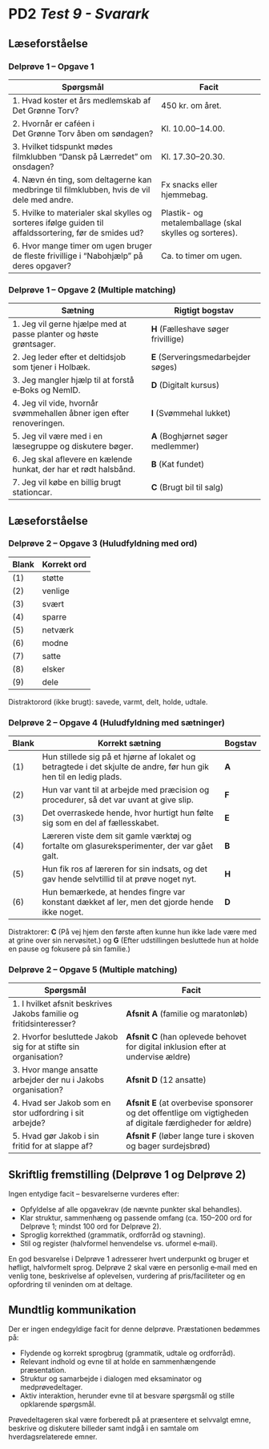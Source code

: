 # PD2 _Test 9 - Svarark_

## Læseforståelse

### Delprøve 1 – Opgave 1

| Spørgsmål | Facit |
|---|---|
| 1. Hvad koster et års medlemskab af Det Grønne Torv? | 450 kr. om året. |
| 2. Hvornår er caféen i Det Grønne Torv åben om søndagen? | Kl. 10.00–14.00. |
| 3. Hvilket tidspunkt mødes filmklubben “Dansk på Lærredet” om onsdagen? | Kl. 17.30–20.30. |
| 4. Nævn én ting, som deltagerne kan medbringe til filmklubben, hvis de vil dele med andre. | Fx snacks eller hjemmebag. |
| 5. Hvilke to materialer skal skylles og sorteres ifølge guiden til affaldssortering, før de smides ud? | Plastik- og metalemballage (skal skylles og sorteres). |
| 6. Hvor mange timer om ugen bruger de fleste frivillige i “Nabohjælp” på deres opgaver? | Ca. to timer om ugen. |

<div class="spacer"></div>

### Delprøve 1 – Opgave 2 (Multiple matching)

| Sætning | Rigtigt bogstav |
|---|---|
| 1. Jeg vil gerne hjælpe med at passe planter og høste grøntsager. | **H** (Fælleshave søger frivillige) |
| 2. Jeg leder efter et deltidsjob som tjener i Holbæk. | **E** (Serveringsmedarbejder søges) |
| 3. Jeg mangler hjælp til at forstå e‑Boks og NemID. | **D** (Digitalt kursus) |
| 4. Jeg vil vide, hvornår svømmehallen åbner igen efter renoveringen. | **I** (Svømmehal lukket) |
| 5. Jeg vil være med i en læsegruppe og diskutere bøger. | **A** (Boghjørnet søger medlemmer) |
| 6. Jeg skal aflevere en kælende hunkat, der har et rødt halsbånd. | **B** (Kat fundet) |
| 7. Jeg vil købe en billig brugt stationcar. | **C** (Brugt bil til salg) |

<div class="page-break"></div>

## Læseforståelse

### Delprøve 2 – Opgave 3 (Huludfyldning med ord)

| Blank | Korrekt ord |
|---|---|
| (1) | støtte |
| (2) | venlige |
| (3) | svært |
| (4) | sparre |
| (5) | netværk |
| (6) | modne |
| (7) | satte |
| (8) | elsker |
| (9) | dele |

Distraktorord (ikke brugt): savede, varmt, delt, holde, udtale.

<div class="spacer"></div>

### Delprøve 2 – Opgave 4 (Huludfyldning med sætninger)

| Blank | Korrekt sætning | Bogstav |
|---|---|---|
| (1) | Hun stillede sig på et hjørne af lokalet og betragtede i det skjulte de andre, før hun gik hen til en ledig plads. | **A** |
| (2) | Hun var vant til at arbejde med præcision og procedurer, så det var uvant at give slip. | **F** |
| (3) | Det overraskede hende, hvor hurtigt hun følte sig som en del af fællesskabet. | **E** |
| (4) | Læreren viste dem sit gamle værktøj og fortalte om glasureksperimenter, der var gået galt. | **B** |
| (5) | Hun fik ros af læreren for sin indsats, og det gav hende selvtillid til at prøve noget nyt. | **H** |
| (6) | Hun bemærkede, at hendes fingre var konstant dækket af ler, men det gjorde hende ikke noget. | **D** |

Distraktorer: **C** (På vej hjem den første aften kunne hun ikke lade være med at grine over sin nervøsitet.) og **G** (Efter udstillingen besluttede hun at holde en pause og fokusere på sin familie.)

<div class="spacer"></div>

### Delprøve 2 – Opgave 5 (Multiple matching)

| Spørgsmål | Facit |
|---|---|
| 1. I hvilket afsnit beskrives Jakobs familie og fritidsinteresser? | **Afsnit A** (familie og maratonløb) |
| 2. Hvorfor besluttede Jakob sig for at stifte sin organisation? | **Afsnit C** (han oplevede behovet for digital inklusion efter at undervise ældre) |
| 3. Hvor mange ansatte arbejder der nu i Jakobs organisation? | **Afsnit D** (12 ansatte) |
| 4. Hvad ser Jakob som en stor udfordring i sit arbejde? | **Afsnit E** (at overbevise sponsorer og det offentlige om vigtigheden af digitale færdigheder for ældre) |
| 5. Hvad gør Jakob i sin fritid for at slappe af? | **Afsnit F** (løber lange ture i skoven og bager surdejsbrød) |

<div class="spacer"></div>

## Skriftlig fremstilling (Delprøve 1 og Delprøve 2)

Ingen entydige facit – besvarelserne vurderes efter:

* Opfyldelse af alle opgavekrav (de nævnte punkter skal behandles).
* Klar struktur, sammenhæng og passende omfang (ca. 150–200 ord for Delprøve 1; mindst 100 ord for Delprøve 2).
* Sproglig korrekthed (grammatik, ordforråd og stavning).
* Stil og register (halvformel henvendelse vs. uformel e‑mail).

En god besvarelse i Delprøve 1 adresserer hvert underpunkt og bruger et høfligt, halvformelt sprog. Delprøve 2 skal være en personlig e‑mail med en venlig tone, beskrivelse af oplevelsen, vurdering af pris/faciliteter og en opfordring til veninden om at deltage.

<div class="spacer"></div>

## Mundtlig kommunikation

Der er ingen endegyldige facit for denne delprøve. Præstationen bedømmes på:

* Flydende og korrekt sprogbrug (grammatik, udtale og ordforråd).
* Relevant indhold og evne til at holde en sammenhængende præsentation.
* Struktur og samarbejde i dialogen med eksaminator og medprøvedeltager.
* Aktiv interaktion, herunder evne til at besvare spørgsmål og stille opklarende spørgsmål.

Prøvedeltageren skal være forberedt på at præsentere et selvvalgt emne, beskrive og diskutere billeder samt indgå i en samtale om hverdagsrelaterede emner.
